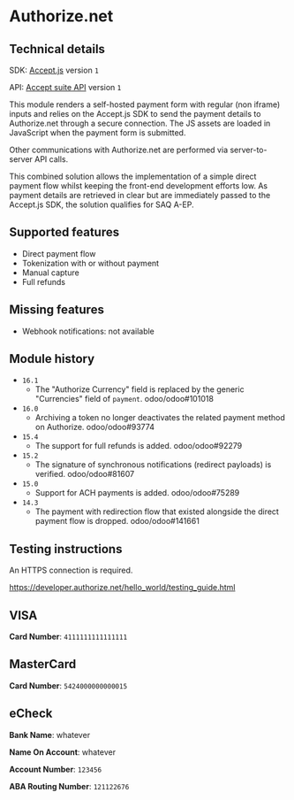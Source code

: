 # Authorize.net

## Technical details

SDK: [Accept.js](https://developer.authorize.net/api/reference/features/acceptjs.html) version `1`

API: [Accept suite API](https://developer.authorize.net/api/reference/index.html) version `1`

This module renders a self-hosted payment form with regular (non iframe) inputs and relies on the
Accept.js SDK to send the payment details to Authorize.net through a secure connection. The JS
assets are loaded in JavaScript when the payment form is submitted.

Other communications with Authorize.net are performed via server-to-server API calls.

This combined solution allows the implementation of a simple direct payment flow whilst keeping the
front-end development efforts low. As payment details are retrieved in clear but are immediately
passed to the Accept.js SDK, the solution qualifies for SAQ A-EP.

## Supported features

- Direct payment flow
- Tokenization with or without payment
- Manual capture
- Full refunds

## Missing features

- Webhook notifications: not available

## Module history

- `16.1`
  - The "Authorize Currency" field is replaced by the generic "Currencies" field of `payment`.
    odoo/odoo#101018
- `16.0`
  - Archiving a token no longer deactivates the related payment method on Authorize. odoo/odoo#93774
- `15.4`
  - The support for full refunds is added. odoo/odoo#92279
- `15.2`
  - The signature of synchronous notifications (redirect payloads) is verified. odoo/odoo#81607
- `15.0`
  - Support for ACH payments is added. odoo/odoo#75289
- `14.3`
  - The payment with redirection flow that existed alongside the direct payment flow is dropped.
    odoo/odoo#141661

## Testing instructions

An HTTPS connection is required.

https://developer.authorize.net/hello_world/testing_guide.html

## VISA

**Card Number**: `4111111111111111`

## MasterCard

**Card Number**: `5424000000000015`

## eCheck

**Bank Name**: whatever

**Name On Account**: whatever

**Account Number**: `123456`

**ABA Routing Number**: `121122676`
